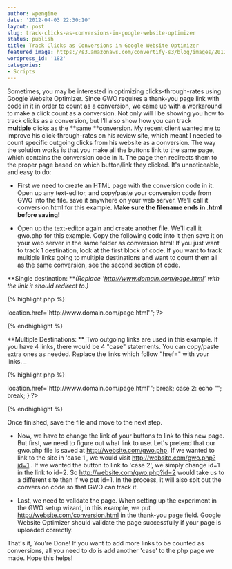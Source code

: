 ```yaml
---
author: wpengine
date: '2012-04-03 22:30:10'
layout: post
slug: track-clicks-as-conversions-in-google-website-optimizer
status: publish
title: Track Clicks as Conversions in Google Website Optimizer
featured_image: https://s3.amazonaws.com/convertify-s3/blog/images/2012/04/app_sphere_gwo.png
wordpress_id: '182'
categories:
- Scripts
---
```


Sometimes, you may be interested in optimizing clicks-through-rates using Google Website Optimizer. Since GWO requires a thank-you page link with code in it in order to count as a conversion, we came up with a workaround to make a click count as a conversion. Not only will I be showing you how to track clicks as a conversion, but I'll also show how you can track **multiple** clicks as the **same **conversion. My recent client wanted me to improve his click-through-rates on his review site, which meant I needed to count specific outgoing clicks from his website as a conversion. The way the solution works is that you make all the buttons link to the same page, which contains the conversion code in it. The page then redirects them to the proper page based on which button/link they clicked. It's unnoticeable, and easy to do:  
  
  - First we need to create an HTML page with the conversion code in it. Open up any text-editor, and copy/paste your conversion code from GWO into the file. save it anywhere on your web server. We'll call it conversion.html for this example. M**ake sure the filename ends in .html before saving!**  
  
  - Open up the text-editor again and create another file. We'll call it gwo.php for this example. Copy the following code into it then save it on your web server in the same folder as conversion.html! If you just want to track 1 destination, look at the first block of code. If you want to track multiple links going to multiple destinations and want to count them all as the same conversion, see the second section of code.  
  
**Single destination: **_(Replace 'http://www.domain.com/page.html' with the link it should redirect to.)_  
  
{% highlight php %}
  
<?php include('conversion.html'); echo "<script>location.href='http://www.domain.com/page.html'</script>";  
  
?>  
  
{% endhighlight %} 
  
**Multiple Destinations: **_Two outgoing links are used in this example. If you have 4 links, there would be 4 "case" statements. You can copy/paste extra ones as needed. Replace the links which follow "href=" with your links. _  
  
{% highlight php %}
  
<?php include('conversion.html'); switch ($_GET['id']) {  
  
case 1: echo "<script>location.href='http://www.domain.com/page.html'</script>"; break;  
  
case 2: echo "<script>location.href='http://www.domain.com/page.html'</script>"; break;  
  
}  
  
?>  
  
{% endhighlight %} 
  
Once finished, save the file and move to the next step.  
  
  - Now, we have to change the link of your buttons to link to this new page. But first, we need to figure out what link to use. Let's pretend that our gwo.php file is saved at http://website.com/gwo.php. If we wanted to link to the site in 'case 1', we would visit http://website.com/gwo.php?id=1 . If we wanted the button to link to 'case 2', we simply change id=1 in the link to id=2. So http://website.com/gwo.php?id=2 would take us to a different site than if we put id=1. In the process, it will also spit out the conversion code so that GWO can track it.  
  
  - Last, we need to validate the page. When setting up the experiment in the GWO setup wizard, in this example, we put http://website.com/conversion.html in the thank-you page field. Google Website Optimizer should validate the page successfully if your page is uploaded correctly.  
  
That's it, You're Done! If you want to add more links to be counted as conversions, all you need to do is add another 'case' to the php page we made. Hope this helps!
